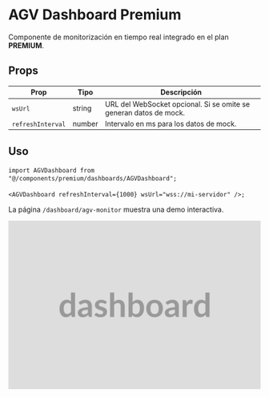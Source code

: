 # AGV Dashboard Premium

Componente de monitorización en tiempo real integrado en el plan **PREMIUM**.

## Props

| Prop              | Tipo   | Descripción                                                       |
| ----------------- | ------ | ----------------------------------------------------------------- |
| `wsUrl`           | string | URL del WebSocket opcional. Si se omite se generan datos de mock. |
| `refreshInterval` | number | Intervalo en ms para los datos de mock.                           |

## Uso

```tsx
import AGVDashboard from "@/components/premium/dashboards/AGVDashboard";

<AGVDashboard refreshInterval={1000} wsUrl="wss://mi-servidor" />;
```

La página `/dashboard/agv-monitor` muestra una demo interactiva.

![Demo](../public/dashboard.png)
